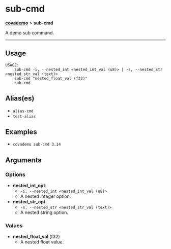 # sub-cmd
__[covademo](examples/meta/help_docs/markdown/covademo.md)__ > __sub-cmd__

A demo sub command.

___

## Usage
```shell
USAGE:
    sub-cmd -i, --nested_int <nested_int_val (u8)> | -s, --nested_str <nested_str_val (text)>
    sub-cmd "nested_float_val (f32)"
    sub-cmd 

```

## Alias(es)
- `alias-cmd`
- `test-alias`

## Examples

- `covademo sub-cmd 3.14`

## Arguments
### Options
- __nested_int_opt__:
    - `-i, --nested_int <nested_int_val (u8)>`
    - A nested integer option.
- __nested_str_opt__:
    - `-s, --nested_str <nested_str_val (text)>`
    - A nested string option.
### Values
- __nested_float_val__ (f32)
    - A nested float value.

